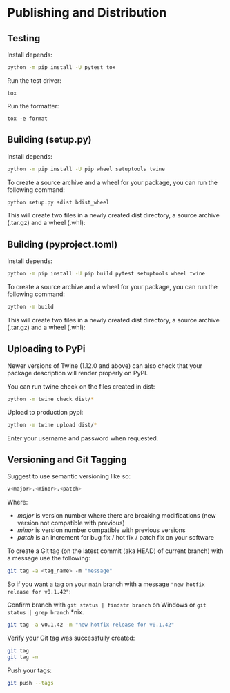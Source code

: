 Publishing and Distribution
===========================

Testing
-------

Install depends:

```bash
python -m pip install -U pytest tox
```

Run the test driver:

```
tox
```

Run the formatter:

```
tox -e format
```

Building (setup.py)
-------------------

Install depends:

```bash
python -m pip install -U pip wheel setuptools twine
```

To create a source archive and a wheel for your package, you can run the following command:

```bash
python setup.py sdist bdist_wheel
```

This will create two files in a newly created dist directory, a source archive (.tar.gz) and a wheel (.whl):

Building (pyproject.toml)
-------------------------

Install depends:

```bash
python -m pip install -U pip build pytest setuptools wheel twine
```

To create a source archive and a wheel for your package, you can run the following command:

```bash
python -m build
```

This will create two files in a newly created dist directory, a source archive (.tar.gz) and a wheel (.whl):

Uploading to PyPi
-----------------

Newer versions of Twine (1.12.0 and above) can also check that your package description will render properly on PyPI.

You can run twine check on the files created in dist:

```bash
python -m twine check dist/*
```

Upload to production pypi:

```bash
python -m twine upload dist/*
```

Enter your username and password when requested.

Versioning and Git Tagging
--------------------------

Suggest to use semantic versioning like so:

```bash
v<major>.<minor>.<patch>
```

Where:

- *major* is version number where there are breaking modifications (new version not compatible with previous)
- *minor* is version number compatible with previous versions
- *patch* is an increment for bug fix / hot fix / patch fix on your software

To create a Git tag (on the latest commit (aka HEAD) of current branch) with a message use the following:

```bash
git tag -a <tag_name> -m "message"
```

So if you want a tag on your `main` branch with a message `"new hotfix release for v0.1.42"`:

Confirm branch with `git status | findstr branch` on Windows or `git status | grep branch` *nix.

```bash
git tag -a v0.1.42 -m "new hotfix release for v0.1.42"
```

Verify your Git tag was successfully created:

```bash
git tag
git tag -n
```

Push your tags:

```bash
git push --tags
```
